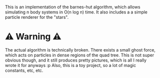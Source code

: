 This is an implementation of the barnes-hut algorithm, which allows simulating n body systems in O(n log n) time.
It also includes a a simple particle renderer for the "stars".

# ⚠️ Warning ⚠️
The actual algorithm is technically broken. There exists a small ghost force, which acts on particles in dense regions of the quad tree.
This is not super obvious though, and it still produces pretty pictures, which is all I really wrote it for anyways :p
Also, this is a toy project, so a lot of magic constants, etc, etc.
